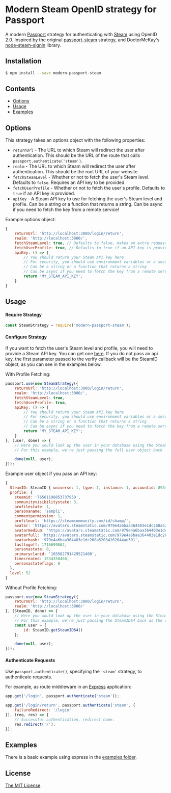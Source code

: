 # Modern Steam OpenID strategy for Passport

A modern [Passport](https://github.com/jaredhanson/passport) strategy for authenticating
with [Steam](http://steamcommunity.com/) using OpenID 2.0. Inspired by the original [passport-steam](https://github.com/liamcurry/passport-steam/) strategy, and DoctorMcKay's [node-steam-signin](https://github.com/DoctorMcKay/node-steam-signin) library.

## Installation

```bash
$ npm install --save modern-passport-steam
```

## Contents

- [Options](#options)
- [Usage](#usage)
- [Examples](#examples)

## Options

This strategy takes an options object with the following properties:

- `returnUrl` - The URL to which Steam will redirect the user after authentication. This should be the URL of the route that calls `passport.authenticate('steam')`.
- `realm` - The URL to which Steam will redirect the user after authentication. This should be the root URL of your website.
- `fetchSteamLevel` - Whether or not to fetch the user's Steam level. Defaults to `false`. Requires an API key to be provided.
- `fetchUserProfile` - Whether or not to fetch the user's profile. Defaults to `true` if an API key is provided.
- `apiKey` - A Steam API key to use for fetching the user's Steam level and profile. Can be a string or a function that returns a string. Can be async if you need to fetch the key from a remote service!

Example options object:
```js
{
	returnUrl: 'http://localhost:3000/login/return',
	realm: 'http://localhost:3000/',
	fetchSteamLevel: true, // Defaults to false, makes an extra request to fetch the user's Steam level
	fetchUserProfile: true, // Defaults to true if an API key is provided
	apiKey: () => {
		// You should return your Steam API key here
		// For security, you should use environment variables or a secure key management service
		// Can be a string or a function that returns a string
		// Can be async if you need to fetch the key from a remote service!
		return 'MY_STEAM_API_KEY';
	}
}
```

## Usage

#### Require Strategy

```js
const SteamStrategy = require('modern-passport-steam');
```

#### Configure Strategy

If you want to fetch the user's Steam level and profile, you will need to provide a Steam API key. You can get one [here](https://steamcommunity.com/dev/apikey).
If you do not pass an api key, the first parameter passed to the verify callback will be the SteamID object, as you can see in the examples below.

With Profile Fetching:
```js
passport.use(new SteamStrategy({
	returnUrl: 'http://localhost:3000/login/return',
	realm: 'http://localhost:3000/',
	fetchSteamLevel: true,
	fetchUserProfile: true,
	apiKey: () => {
		// You should return your Steam API key here
		// For security, you should use environment variables or a secure key management service
		// Can be a string or a function that returns a string
		// Can be async if you need to fetch the key from a remote service!
		return 'MY_STEAM_API_KEY';
	}
}, (user, done) => {
	// Here you would look up the user in your database using the SteamID
	// For this example, we're just passing the full user object back

	done(null, user);
}));
```

Example user object if you pass an API key:
```js
{
  SteamID: SteamID { universe: 1, type: 1, instance: 1, accountid: 893472231 },
  profile: {
    steamid: '76561198853737959',
    communityvisibilitystate: 3,
    profilestate: 1,
    personaname: 'sampli',
    commentpermission: 1,
    profileurl: 'https://steamcommunity.com/id/shamp/',
    avatar: 'https://avatars.steamstatic.com/979e4a6baa364403e1dc268a52034162044ae391.jpg',
    avatarmedium: 'https://avatars.steamstatic.com/979e4a6baa364403e1dc268a52034162044ae391_medium.jpg',
    avatarfull: 'https://avatars.steamstatic.com/979e4a6baa364403e1dc268a52034162044ae391_full.jpg',
    avatarhash: '979e4a6baa364403e1dc268a52034162044ae391',
    lastlogoff: 1716699862,
    personastate: 0,
    primaryclanid: '103582791429521408',
    timecreated: 1534350460,
    personastateflags: 0
  },
  level: 52
}
```

Without Profile Fetching:
```js
passport.use(new SteamStrategy({
	returnUrl: 'http://localhost:3000/login/return',
	realm: 'http://localhost:3000/'
}, (SteamID, done) => {
	// Here you would look up the user in your database using the SteamID
	// For this example, we're just passing the SteamID64 back as the user id
	const user = {
		id: SteamID.getSteamID64()
	};

	done(null, user);
}));
```

#### Authenticate Requests

Use `passport.authenticate()`, specifying the `'steam'` strategy, to authenticate requests.

For example, as route middleware in an [Express](http://expressjs.com/) application:

```js
app.get('/login', passport.authenticate('steam'));

app.get('/login/return', passport.authenticate('steam', {
	failureRedirect: '/login'
}), (req, res) => {
	// Successful authentication, redirect home.
	res.redirect('/');
});
```

## Examples

There is a basic example using express in the [examples folder](https://github.com/easton36/modern-steam-passport/tree/master/examples/express).

## License

[The MIT License](https://github.com/easton36/modern-steam-passport/blob/master/LICENSE)
